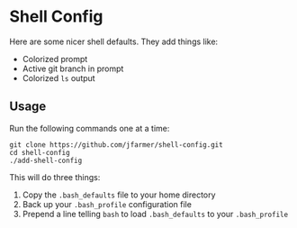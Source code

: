 # Shell Config

Here are some nicer shell defaults. They add things like:

- Colorized prompt
- Active git branch in prompt
- Colorized `ls` output

## Usage

Run the following commands one at a time:

```console
git clone https://github.com/jfarmer/shell-config.git
cd shell-config
./add-shell-config
```

This will do three things:

1. Copy the `.bash_defaults` file to your home directory
1. Back up your `.bash_profile` configuration file
1. Prepend a line telling `bash` to load `.bash_defaults` to your `.bash_profile`
